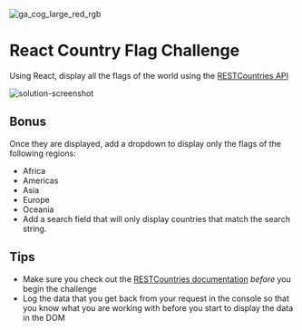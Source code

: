 ![ga_cog_large_red_rgb](https://cloud.githubusercontent.com/assets/40461/8183776/469f976e-1432-11e5-8199-6ac91363302b.png)

# React Country Flag Challenge

Using React, display all the flags of the world using the [RESTCountries API](https://restcountries.com)

![solution-screenshot](https://media.git.generalassemb.ly/user/15120/files/8e03ac00-14cc-11e9-8b4b-1b4b3c7841a6)





## Bonus

Once they are displayed, add a dropdown to display only the flags of the following regions:

* Africa
* Americas
* Asia
* Europe
* Oceania
* Add a search field that will only display countries that match the search string.

## Tips

* Make sure you check out the [RESTCountries documentation](https://restcountries.com) _before_ you begin the challenge
* Log the data that you get back from your request in the console so that you know what you are working with before you start to display the data in the DOM
